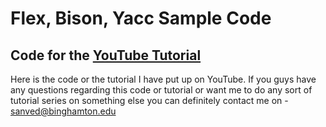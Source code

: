 # Flex, Bison, Yacc Sample Code
## Code for the [YouTube Tutorial](https://www.youtube.com/playlist?list=PLIrl0f9NJZy4oOOAVPU6MyRdFjJFGtceu)

Here is the code or the tutorial I have put up on YouTube. If you guys have any questions regarding this code or tutorial or want me to do any sort of tutorial series on something else you can definitely contact me on - sanved@binghamton.edu 

